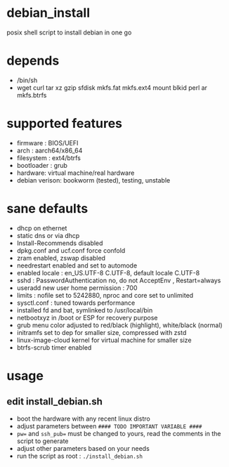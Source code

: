 # debian_install
posix shell script to install debian in one go

# depends
- /bin/sh
- wget curl tar xz gzip sfdisk mkfs.fat mkfs.ext4 mount blkid perl ar mkfs.btrfs

# supported features
- firmware : BIOS/UEFI
- arch : aarch64/x86_64
- filesystem : ext4/btrfs
- bootloader : grub
- hardware: virtual machine/real hardware
- debian verison: bookworm (tested), testing, unstable

# sane defaults
- dhcp on ethernet
- static dns or via dhcp
- Install-Recommends disabled
- dpkg.conf and ucf.conf force confold
- zram enabled, zswap disabled
- needrestart enabled and set to automode
- enabled locale : en_US.UTF-8 C.UTF-8, default locale C.UTF-8
- sshd : PasswordAuthentication no, do not AcceptEnv , Restart=always
- useradd new user home permission : 700
- limits : nofile set to 5242880, nproc and core set to unlimited
- sysctl.conf : tuned towards performance
- installed fd and bat, symlinked to /usr/local/bin
- netbootxyz in /boot or ESP for recovery purpose
- grub menu color adjusted to red/black (highlight), white/black (normal)
- initramfs set to dep for smaller size, compressed with zstd
- linux-image-cloud kernel for virtual machine for smaller size 
- btrfs-scrub timer enabled

# usage

## edit install_debian.sh
- boot the hardware with any recent linux distro
- adjust parameters between `#### TODO IMPORTANT VARIABLE ####`
- `pw=` and `ssh_pub=` must be changed to yours, read the comments in the script to generate
- adjust other parameters based on your needs
- run the script as root : `./install_debian.sh`